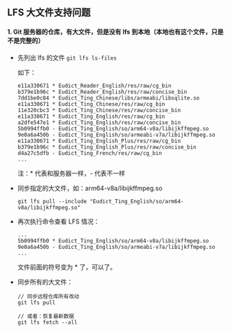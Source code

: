 ## LFS 大文件支持问题



#### 1. Git 服务器的仓库，有大文件，但是没有 lfs 到本地（本地也有这个文件，只是不是完整的）

- 先列出 lfs 的文件
  `git lfs ls-files`

  如下：

  ```shell
  e11a330671 * Eudict_Reader_English/res/raw/cg_bin
  b379e1b96c * Eudict_Reader_English/res/raw/concise_bin
  7dd1be0c84 * Eudict_Ting_Chinese/libs/armeabi/libsqlite.so
  e11a330671 * Eudict_Ting_Chinese/res/raw/cg_bin
  11e320cbc3 * Eudict_Ting_Chinese/res/raw/concise_bin
  e11a330671 * Eudict_Ting_English/res/raw/cg_bin
  a2dfe547e1 * Eudict_Ting_English/res/raw/concise_bin
  5b0994ffb0 - Eudict_Ting_English/so/arm64-v8a/libijkffmpeg.so
  9e0a6a450b - Eudict_Ting_English/so/armeabi-v7a/libijkffmpeg.so
  e11a330671 * Eudict_Ting_English_Plus/res/raw/cg_bin
  b379e1b96c * Eudict_Ting_English_Plus/res/raw/concise_bin
  d4a27c5dfb - Eudict_Ting_French/res/raw/cg_bin
  ...
  ```

  注：* 代表和服务器一样，- 代表不一样

- 同步指定的大文件，如：arm64-v8a/libijkffmpeg.so

  ```shell
  git lfs pull --include "Eudict_Ting_English/so/arm64-v8a/libijkffmpeg.so"
  ```

- 再次执行命令查看 LFS 情况：

  ```shell
  ...
  5b0994ffb0 * Eudict_Ting_English/so/arm64-v8a/libijkffmpeg.so
  9e0a6a450b - Eudict_Ting_English/so/armeabi-v7a/libijkffmpeg.so
  ...
  ```

  文件前面的符号变为 * 了，可以了。

- 同步所有的大文件：

  ```shell
  // 同步远程仓库所有改动
  git lfs pull

  // 或者：恢复最新数据
  git lfs fetch --all
  ```
  
  

